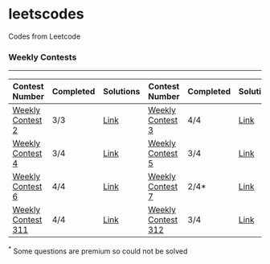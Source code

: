 # leetscodes

Codes from Leetcode

### Weekly Contests

<hr>

| Contest Number                                                                         | Completed | Solutions                                 | Contest Number                                                                         | Completed | Solutions                                 |
| -------------------------------------------------------------------------------------- | --------- | ----------------------------------------- | -------------------------------------------------------------------------------------- | --------- | ----------------------------------------- |
| <a href="https://leetcode.com/contest/leetcode-weekly-contest-2/">Weekly Contest 2</a> | 3/3       | <a href="./Weekly Contests/2/">Link</a>   | <a href="https://leetcode.com/contest/leetcode-weekly-contest-3/">Weekly Contest 3</a> | 4/4       | <a href="./Weekly Contests/3/">Link</a>   |
| <a href="https://leetcode.com/contest/leetcode-weekly-contest-4/">Weekly Contest 4</a> | 3/4       | <a href="./Weekly Contests/4/">Link</a>   | <a href="https://leetcode.com/contest/leetcode-weekly-contest-5/">Weekly Contest 5</a> | 3/4       | <a href="./Weekly Contests/5/">Link</a>   |
| <a href="https://leetcode.com/contest/leetcode-weekly-contest-6/">Weekly Contest 6</a> | 4/4       | <a href="./Weekly Contests/6/">Link</a>   | <a href="https://leetcode.com/contest/leetcode-weekly-contest-7/">Weekly Contest 7</a> | 2/4\*     | <a href="./Weekly Contests/7/">Link</a>   |
| <a href="https://leetcode.com/contest/weekly-contest-311/">Weekly Contest 311</a>      | 4/4       | <a href="./Weekly Contests/311/">Link</a> | <a href="https://leetcode.com/contest/weekly-contest-312/">Weekly Contest 312</a>      | 3/4       | <a href="./Weekly Contests/312/">Link</a> |

<sup>\*</sup> Some questions are premium so could not be solved
